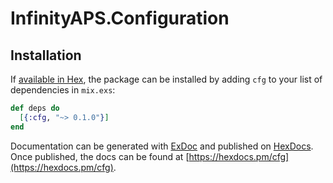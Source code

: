 # InfinityAPS.Configuration

## Installation

If [available in Hex](https://hex.pm/docs/publish), the package can be installed
by adding `cfg` to your list of dependencies in `mix.exs`:

```elixir
def deps do
  [{:cfg, "~> 0.1.0"}]
end
```

Documentation can be generated with [ExDoc](https://github.com/elixir-lang/ex_doc)
and published on [HexDocs](https://hexdocs.pm). Once published, the docs can
be found at [https://hexdocs.pm/cfg](https://hexdocs.pm/cfg).
